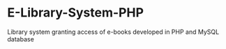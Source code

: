 # E-Library-System-PHP
Library system granting access of e-books developed in PHP and MySQL database
